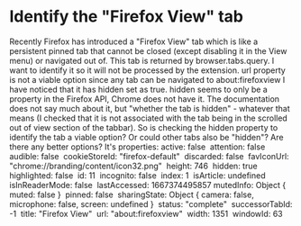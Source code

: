 
# Identify the "Firefox View" tab

Recently Firefox has introduced a "Firefox View" tab which is like a persistent pinned tab that cannot be closed (except disabling it in the View menu) or navigated out of. This tab is returned by browser.tabs.query.
I want to identify it so it will not be processed by the extension. url property is not a viable option since any tab can be navigated to about:firefoxview
I have noticed that it has hidden set as true. hidden seems to only be a property in the Firefox API, Chrome does not have it. The documentation does not say much about it, but "whether the tab is hidden" - whatever that means (I checked that it is not associated with the tab being in the scrolled out of view section of the tabbar).
So is checking the hidden property to identify the tab a viable option? Or could other tabs also be "hidden"? Are there any better options?
It's properties:
active: false
​​
attention: false
​​
audible: false
​​
cookieStoreId: "firefox-default"
​​
discarded: false
​​
favIconUrl: "chrome://branding/content/icon32.png"
​​
height: 746
​​
hidden: true
​​
highlighted: false
​​
id: 11
​​
incognito: false
​​
index: 1
​​
isArticle: undefined
​​
isInReaderMode: false
​​
lastAccessed: 1667374495857
​​
mutedInfo: Object { muted: false }
​​
pinned: false
​​
sharingState: Object { camera: false, microphone: false, screen: undefined }
​​
status: "complete"
​​
successorTabId: -1
​​
title: "Firefox View"
​​
url: "about:firefoxview"
​​
width: 1351
​​
windowId: 63


        